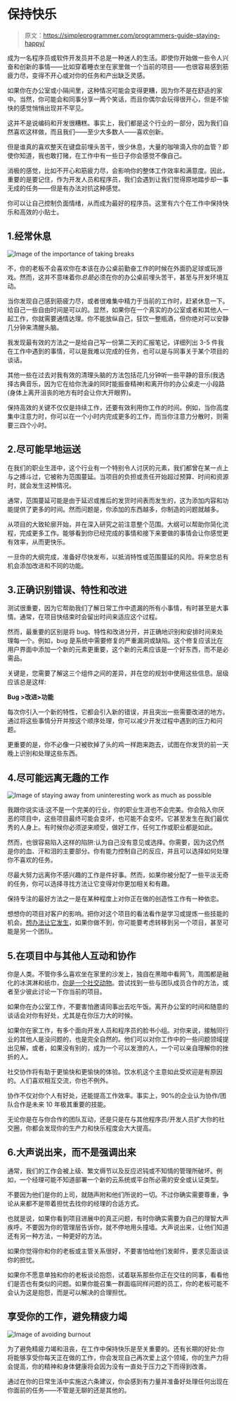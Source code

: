 # 保持快乐

> 原文：<https://simpleprogrammer.com/programmers-guide-staying-happy/>

成为一名程序员或软件开发员并不总是一种迷人的生活。即使你开始做一些令人兴奋和创新的事情——比如穿着睡衣坐在家里做一个当前的项目——也很容易感到筋疲力尽，变得不开心或对你的任务和产出缺乏灵感。

如果你在办公室或小隔间里，这种情况可能会变得更糟，因为你不是在舒适的家中。当然，你可能会和同事分享一两个笑话，而且你偶尔会玩得很开心，但是不愉快的感觉悄悄出现并不罕见。

这并不是说编码和开发很糟糕。事实上，我们都是这个行业的一部分，因为我们自然喜欢这样做，而且我们——至少大多数人——喜欢创新。

但是谁真的喜欢整天在键盘前埋头苦干，很少休息，大量的咖啡滴入你的血管？即使你知道，我也敢打赌，在工作中有一些日子你会感觉不像自己。

消极的感觉，比如不开心和筋疲力尽，会影响你的整体工作效率和满意度。因此，重要的是要记住，作为开发人员和程序员，我们会遇到让我们觉得原地踏步却一事无成的任务——但是有办法对抗这种感觉。

你可以让自己控制负面情绪，从而成为最好的程序员。这里有六个在工作中保持快乐和高效的小贴士。

## 1.经常休息

![Image of the importance of taking breaks](img/8b9a193d51f938280dabee8ce76209da.png)

不，你的老板不会喜欢你在本该在办公桌前勤奋工作的时候在外面扔足球或玩游戏。然而，这并不意味着你*总是*必须在你的办公桌前埋头苦干，甚至与开发环境互动。

当你发现自己感到筋疲力尽，或者很难集中精力于当前的工作时，赶紧休息一下。给自己一些自由时间是可以的。显然，如果你在一个真实的办公室或者和其他人一起工作，你就需要通情达理。你不能放纵自己，狂饮一整瓶酒，但你绝对可以安静几分钟来清醒头脑。

我发现最有效的方法之一是给自己写一份第二天的汇报笔记，详细列出 3-5 件我在工作中遇到的事情，可以是我难以完成的任务，也可以是与同事关于某个项目的谈话。

其他一些在过去对我有效的清理头脑的方法包括花几分钟听一些平静的音乐(我选择古典音乐，因为它在给你洗澡的同时能振奋精神)和离开你的办公桌走一小段路(身体上离开沮丧的地方有时会让你大开眼界)。

保持高效的关键不仅仅是持续工作，还要有效利用你工作的时间。例如，当你高度集中注意力时，你可以在一个小时内完成更多的工作，而当你注意力分散时，则需要三四个小时。

## 2.尽可能早地运送

在我们的职业生涯中，这个行业有一个特别令人讨厌的元素，我们都曾在某一点上与之搏斗过，它被称为范围蔓延。当项目的负担或责任开始超过预算、时间和资源时，就会发生这种情况。

通常，范围蔓延可能是由于延迟或推后的发货时间表而发生的，这为添加内容和功能提供了更多的时间。然而问题是，你添加的东西越多，你制造的问题就越多。

从项目的大致轮廓开始，并在深入研究之前注意整个范围。大纲可以帮助你简化流程，完成更多工作。能够看到你已经完成的事情和接下来要做的事情会让你感觉更有效率，从而更快乐。

一旦你的大纲完成，准备好尽快发布，以抵消特性或范围蔓延的风险。将来您总有机会添加改进和不同的功能。

## 3.正确识别错误、特性和改进

测试很重要，因为它帮助我们了解日常工作中遗漏的所有小事情，有时甚至是大事情。通常，在项目快结束时会留出时间来适应这个过程。

然而，最重要的区别是将 bug、特性和改进分开，并正确地识别和安排时间来处理每一个。例如，bug 是系统中需要修复的严重漏洞或缺陷。这个修复应该比在用户界面中添加一个新的元素更重要，这个新的元素应该是一个好东西，而不是必需品。

关键是，您需要了解这三个组件之间的差异，并在您的规划中使用这些信息。层级应该总是这样:

**Bug >改进>功能**

每次你引入一个新的特性，它都会引入新的错误，并且突出一些需要改进的地方。通过将这些事情分开并按这个顺序处理，你可以减少开发过程中遇到的压力和问题。

更重要的是，你不必像一只被砍掉了头的鸡一样跑来跑去，试图在你发货的前一天晚上识别和处理这些东西。

## 4.尽可能远离无趣的工作

![Image of staying away from uninteresting work as much as possible](img/12092672d693f3899087e2ac3b0684d0.png)

我跟你说实话:这不是一个完美的行业，你的职业生涯也不会完美。你会陷入你厌恶的项目中，这些项目最终可能会变坏，也可能不会变坏。它甚至发生在我们最优秀的人身上。有时候你必须逆来顺受，做好工作，任何工作或职业都是如此。

然而，也很容易陷入这样的陷阱:认为自己没有意见或选择。你需要，因为这仍然是你的血、汗和泪的主要部分。你有能力控制自己的反应，并且可以选择如何处理你不喜欢的任务。

尽最大努力远离你不感兴趣的工作是件好事。然而，如果你被分配了一些平淡无奇的任务，你可以选择寻找方法让它变得对你更加相关和有趣。

保持专注的最好方法之一是在某种程度上对你正在做的创造性工作有一种依恋。

想想你的项目对客户的影响。把你对这个项目的看法看作是学习或提炼一些技能的机会。[想办法让它发生](https://www.themuse.com/advice/7-ways-to-make-your-boring-old-job-feel-fresh-and-exciting-again)，如果你做不到，你可能要考虑转移到另一个项目，甚至可能是另一个团队。

## 5.在项目中与其他人互动和协作

你是人类。不管你多么喜欢坐在家里的沙发上，独自在黑暗中看网飞，周围都是融化的冰淇淋和纸巾，[你是一个社交动物](https://www.elcomcms.com/resources/blog/the-importance-of-collaboration-in-todays-workplace)。尝试找到一些与团队成员合作的方法，或者至少彼此讨论一下你当前的项目。

如果你在办公室工作，不要害怕邀请同事出去吃午饭。离开办公室的时间和随意的谈话会对你有好处，尤其是在你压力大的时候。

如果你在家工作，有多个面向开发人员和程序员的脸书小组。对你来说，接触同行业的其他人是没问题的，也是完全自然的。他们可以对你工作中的一些问题领域提出见解，或者，如果没有别的，成为一个可以发泄的人，一个可以亲自理解你的挫折的人。

社交协作将有助于更愉快和更愉快的体验。饮水机这个主意如此受欢迎是有原因的。人们喜欢相互交流，你也不例外。

协作不仅对你个人有好处，还能提高工作效率。事实上，90%的企业认为协作/团队合作是未来 10 年极其重要的技能。

无论你是在与你合作的团队互动，还是只是在与其他程序员/开发人员扩大你的社交圈，你都会发现你的生产力和快乐程度会大大提高。

## 6.大声说出来，而不是强调出来

通常，我们的工作会被上级、繁文缛节以及反应迟钝或不知情的管理所破坏。例如，一个经理可能不知道部署一个新的云系统或平台所必需的安全或认证类型。

不要因为他们是你的上司，就随声附和他们所说的一切。不过你确实需要尊重，争论从来都不是带着担忧去找你的经理的合适方式。

也就是说，如果你看到项目进展中的真正问题，有时你确实需要为自己的理智大声疾呼。不要因为你的管理层告诉你，就不停地用头撞墙。大声说出来，让他们知道还有另一种方法，一种更好的方法。

如果你觉得你和你的老板或主管关系很好，不要害怕给他们发邮件，要求见面谈谈你的担忧。

如果你不愿意单独和你的老板谈论抱怨，试着联系那些你正在交往的同事，看看他们是否也有类似的问题。如果你能召集一群面临同样问题的员工，你的老板可能不会认为这是抱怨，而是可以解决的合理担忧。

## 享受你的工作，避免精疲力竭

![Image of avoiding burnout](img/ef5a7fde80206d7edc359c2ea3ba9870.png)

为了避免精疲力竭和沮丧，在工作中保持快乐是至关重要的。还有长期的好处:你将能够享受你每天正在做的工作，你会发现自己再次爱上这个领域，你的生产力将会提高，你的精神和身体健康将会因为没有一直处于压力之下而得到改善。

通过在你的日常生活中实施这六条建议，你会感到有力量并准备好处理任何出现在你面前的任务——不管是无聊的还是其他的。